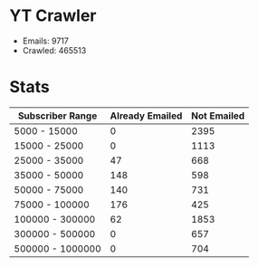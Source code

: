 # YT Crawler
- Emails: 9717
- Crawled: 465513

# Stats
| Subscriber Range  | Already Emailed | Not Emailed |
|-------|-------|-------|
| 5000 - 15000 | 0 | 2395 |
| 15000 - 25000 | 0 | 1113 |
| 25000 - 35000 | 47 | 668 |
| 35000 - 50000 | 148 | 598 |
| 50000 - 75000 | 140 | 731 |
| 75000 - 100000 | 176 | 425 |
| 100000 - 300000 | 62 | 1853 |
| 300000 - 500000 | 0 | 657 |
| 500000 - 1000000 | 0 | 704 |
